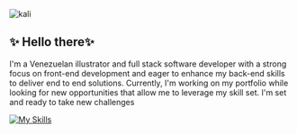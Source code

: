 ![kali](https://github.com/EffySolorzano/EffySolorzano/assets/117257688/a73a5bef-b71e-40c9-9578-c296af2cc24f)


<h2>✨ Hello there✨ </h2> 

I'm a Venezuelan illustrator and full stack software developer with a strong focus on front-end development and eager to enhance my back-end skills to deliver end to end solutions. 
Currently, I'm working on my portfolio while looking for new opportunities that allow me to leverage my skill set. I'm set and ready to take new challenges 


[![My Skills](https://skillicons.dev/icons?i=js,html,css,bootstrap,python,flask,react,postgres,postman,ps,ai,git,github,vscode)](https://skillicons.dev)

<!--
**EffySolorzano/EffySolorzano** is a ✨ _special_ ✨ repository because its `README.md` (this file) appears on your GitHub profile.

Here are some ideas to get you started:

- 🔭 I’m currently working on ...
- 🌱 I’m currently learning ...
- 👯 I’m looking to collaborate on ...
- 🤔 I’m looking for help with ...
- 💬 Ask me about ...
- 📫 How to reach me: ...

- ⚡ Fun fact: ...
-->

